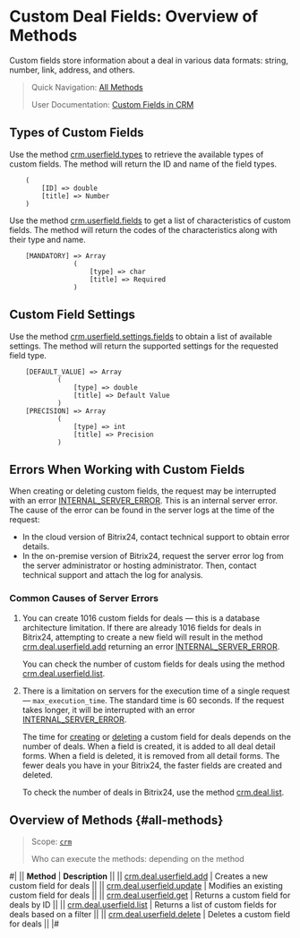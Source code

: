 # Custom Deal Fields: Overview of Methods

Custom fields store information about a deal in various data formats: string, number, link, address, and others.

> Quick Navigation: [All Methods](#all-methods) 
> 
> User Documentation: [Custom Fields in CRM](https://helpdesk.bitrix24.com/open/22067852/)

## Types of Custom Fields

Use the method [crm.userfield.types](../../universal/user-defined-fields/crm-userfield-types.md) to retrieve the available types of custom fields. The method will return the ID and name of the field types.

```` 
    (
        [ID] => double    
        [title] => Number
    )
````

Use the method [crm.userfield.fields](../../universal/user-defined-fields/crm-userfield-fields.md) to get a list of characteristics of custom fields. The method will return the codes of the characteristics along with their type and name.

```` 
    [MANDATORY] => Array
                (
                    [type] => char
                    [title] => Required
                )
````

## Custom Field Settings

Use the method [crm.userfield.settings.fields](../../universal/user-defined-fields/crm-userfield-settings-fields.md) to obtain a list of available settings. The method will return the supported settings for the requested field type.

```` 
    [DEFAULT_VALUE] => Array
            (
                [type] => double
                [title] => Default Value
            )
    [PRECISION] => Array
            (
                [type] => int
                [title] => Precision
            )
````

## Errors When Working with Custom Fields

When creating or deleting custom fields, the request may be interrupted with an error [INTERNAL_SERVER_ERROR](../../../../error-codes.md). This is an internal server error. The cause of the error can be found in the server logs at the time of the request:
* In the cloud version of Bitrix24, contact technical support to obtain error details.
* In the on-premise version of Bitrix24, request the server error log from the server administrator or hosting administrator. Then, contact technical support and attach the log for analysis.

### Common Causes of Server Errors

1. You can create 1016 custom fields for deals — this is a database architecture limitation. If there are already 1016 fields for deals in Bitrix24, attempting to create a new field will result in the method [crm.deal.userfield.add](./crm-deal-userfield-add.md) returning an error [INTERNAL_SERVER_ERROR](../../../../error-codes.md).

    You can check the number of custom fields for deals using the method [crm.deal.userfield.list](./crm-deal-userfield-list.md).

2. There is a limitation on servers for the execution time of a single request — `max_execution_time`. The standard time is 60 seconds. If the request takes longer, it will be interrupted with an error [INTERNAL_SERVER_ERROR](../../../../error-codes.md).

    The time for [creating](./crm-deal-userfield-add.md) or [deleting](./crm-deal-userfield-delete.md) a custom field for deals depends on the number of deals. When a field is created, it is added to all deal detail forms. When a field is deleted, it is removed from all detail forms. The fewer deals you have in your Bitrix24, the faster fields are created and deleted.

    To check the number of deals in Bitrix24, use the method [crm.deal.list](../crm-deal-list.md).

## Overview of Methods {#all-methods}

> Scope: [`crm`](../../../scopes/permissions.md)
>
> Who can execute the methods: depending on the method

#|
|| **Method** | **Description** ||
|| [crm.deal.userfield.add](./crm-deal-userfield-add.md) | Creates a new custom field for deals ||
|| [crm.deal.userfield.update](./crm-deal-userfield-update.md) | Modifies an existing custom field for deals ||
|| [crm.deal.userfield.get](./crm-deal-userfield-get.md) | Returns a custom field for deals by ID ||
|| [crm.deal.userfield.list](./crm-deal-userfield-list.md) | Returns a list of custom fields for deals based on a filter ||
|| [crm.deal.userfield.delete](./crm-deal-userfield-delete.md) | Deletes a custom field for deals ||
|#